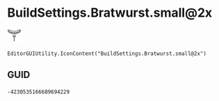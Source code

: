 # BuildSettings.Bratwurst.small@2x
![](/img/BuildSettings.Bratwurst.small@2x.png)

``` CSharp
EditorGUIUtility.IconContent("BuildSettings.Bratwurst.small@2x")
```
## GUID
```
-4230535166689694229
```
